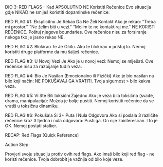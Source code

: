 DIO 3: RED FLAGS - Kad APSOLUTNO NE Koristiti Rečenice Evo situacija
gdje NIKAD ne smiješ koristiti dopaminske rečenice:

RED FLAG #1: Eksplicitno Je Rekao Da Ne Želi Kontakt Ako je rekao:
"Treba mi prostor." "Ne želim biti u vezi." "Molim te ne kontaktiraj
me." NE KORISTI REČENICE. Poštuj njegove boundaries. Ove rečenice nisu
za forsiranje nekoga tko je jasno rekao NE.

RED FLAG #2: Blokirao Te Je Očito. Ako te blokirao = poštuj to. Nemoj
koristiti druge platforme da mu šalješ rečenice.

RED FLAG #3: U Novoj Vezi Je Ako je u novoj vezi: Nemoj se miješati. Ove
rečenice nisu za razbijanje tuđih veza.

RED FLAG #4: Bio Je Nasilan (Emocionalno ili Fizički) Ako je bio nasilan
na bilo koji način: NE POKUŠAVAJ GA VRATITI. Tvoja sigurnost > bilo
kakva veza.

RED FLAG #5: Vi Ste Bili toksični Zajedno Ako je veza bila toksična
(svađe, drama, manipulacija): Možda je bolje pustiti. Nemoj koristiti
rečenice da se vratiš u toksičnu dinamiku.

RED FLAG #6: Pokušala Si 3+ Puta I Nula Odgovora Ako si poslala 3
različite rečenice kroz 3 tjedna i nula odgovora: Pusti ga. On nije
zainteresiran. I to je OK. Nemoj postati stalker.

RECAP: Red Flags (Quick Reference)

Action Step:

Provjeri svoju situaciju protiv ovih red flags. Ako imaš bilo koji red
flag - ne koristi rečenice. Tvoja dobrobit je važnija od bilo koje veze.

